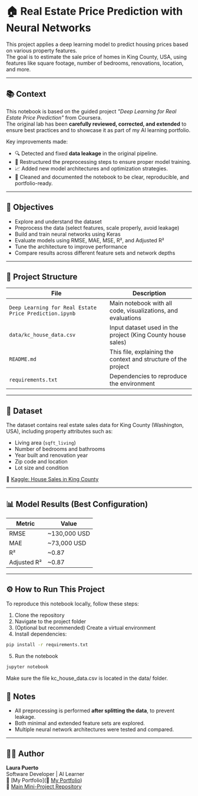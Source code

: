 # 🏠 Real Estate Price Prediction with Neural Networks

This project applies a deep learning model to predict housing prices based on various property features.  
The goal is to estimate the sale price of homes in King County, USA, using features like square footage, number of bedrooms, renovations, location, and more.

---

## 📚 Context

This notebook is based on the guided project *"Deep Learning for Real Estate Price Prediction"* from Coursera.  
The original lab has been **carefully reviewed, corrected, and extended** to ensure best practices and to showcase it as part of my AI learning portfolio.

Key improvements made:

- 🔍 Detected and fixed **data leakage** in the original pipeline.
- 🧪 Restructured the preprocessing steps to ensure proper model training.
- 📈 Added new model architectures and optimization strategies.
- 🧼 Cleaned and documented the notebook to be clear, reproducible, and portfolio-ready.

---

## 🎯 Objectives

- Explore and understand the dataset  
- Preprocess the data (select features, scale properly, avoid leakage)  
- Build and train neural networks using Keras  
- Evaluate models using RMSE, MAE, MSE, R², and Adjusted R²  
- Tune the architecture to improve performance  
- Compare results across different feature sets and network depths

---

## 📂 Project Structure

| File | Description |
|------|-------------|
| `Deep Learning for Real Estate Price Prediction.ipynb` | Main notebook with all code, visualizations, and evaluations |
| `data/kc_house_data.csv` | Input dataset used in the project (King County house sales) |
| `README.md` | This file, explaining the context and structure of the project |
| `requirements.txt` | Dependencies to reproduce the environment |

---

## 🧠 Dataset

The dataset contains real estate sales data for King County (Washington, USA), including property attributes such as:

- Living area (`sqft_living`)
- Number of bedrooms and bathrooms
- Year built and renovation year
- Zip code and location
- Lot size and condition

📍 [Kaggle: House Sales in King County](https://www.kaggle.com/datasets/harlfoxem/housesalesprediction)

---

## 📊 Model Results (Best Configuration)

| Metric | Value |
|--------|-------|
| RMSE   | ~130,000 USD |
| MAE    | ~73,000 USD |
| R²     | ~0.87 |
| Adjusted R² | ~0.87 |

---

## ⚙️ How to Run This Project

To reproduce this notebook locally, follow these steps:

1. Clone the repository  
2. Navigate to the project folder  
3. (Optional but recommended) Create a virtual environment  
4. Install dependencies:

```bash
pip install -r requirements.txt
```
5. Run the notebook

```bash
jupyter notebook
```

Make sure the file kc_house_data.csv is located in the data/ folder.

## 🚀 Notes

- All preprocessing is performed **after splitting the data**, to prevent leakage.
- Both minimal and extended feature sets are explored.
- Multiple neural network architectures were tested and compared.

---

## 👩‍💻 Author

**Laura Puerto**  
Software Developer | AI Learner  
🔗 [My Portfolio](🔗 [My Portfolio](https://laura-puerto-portfolio.vercel.app/))  
🔗 [Main Mini-Project Repository](../)

